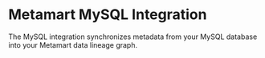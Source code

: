 # Metamart MySQL Integration

The MySQL integration synchronizes metadata from your MySQL database into your Metamart data lineage graph.
